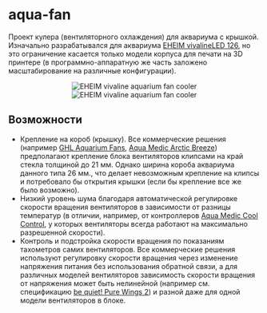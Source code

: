 # aqua-fan

Проект кулера (вентиляторного охлаждения) для аквариума с крышкой. Изначально разрабатывался для аквариума [EHEIM vivalineLED 126](https://eheim.com/en_GB/aquatics/aquariums/aquariums-fresh-water/vivalineled/vivalineled-126), но это ограничение касается только модели корпуса для печати на 3D принтере (в программно-аппаратную же часть заложено масштабирование на различные конфигурации).

<p align='center'>
<img src='https://user-images.githubusercontent.com/802583/176043032-9bc03607-fb3f-487b-b138-808c0c32084e.jpg' alt='EHEIM vivaline aquarium fan cooler'>
<img src='https://user-images.githubusercontent.com/802583/176043040-47506f47-3a48-41ff-99fd-839eee1d8771.jpg' alt='EHEIM vivaline aquarium fan cooler'>
</p>

## Возможности

* Крепление на короб (крышку). Все коммерческие решения (например [GHL Aquarium Fans](https://www.aquariumcomputer.com/products/ghl-cooling-technology/aquarium-fans-propellerbreeze/), [Aqua Medic Arctic Breeze](https://www.aqua-medic.de/index.php?r=catalog/product&id=66&cid=34)) предполагают крепление блока вентиляторов клипсами на край стекла толщиной до 21 мм. Однако ширина короба аквариума данного типа 26 мм., что делает невозможным крепление на клипсы и потребовало бы открытия крышки (если бы крепление все же было возможно).
* Низкий уровень шума благодаря автоматической регулировке скорости вращения вентиляторов в зависимости от разницы температур (в отличии, например, от контроллеров [Aqua Medic Cool Control](https://www.aqua-medic.de/index.php?r=catalog/product&id=475&cid=34), у которых вентиляторы всегда работают на максимально разрешенной скорости).
* Контроль и подстройка скорости вращения по показаниям тахометров самих вентиляторов. Все коммерческие решения используют регулировку скорости вращения через изменение напряжения питания без использования обратной связи, а для различных моделей вентиляторов зависимость скорости вращения от напряжения может быть нелинейной (например см. спецификацию [be quiet! Pure Wings 2](https://www.bequiet.com/ru/casefans/505)) и разной даже для одной модели вентиляторов в блоке.

